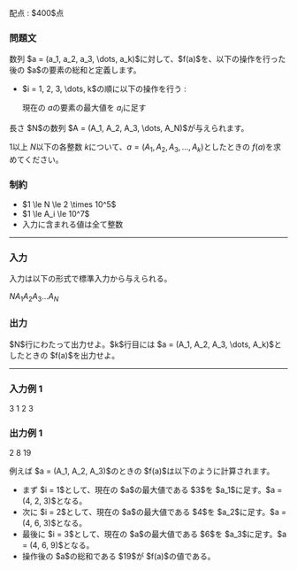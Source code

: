 
<div>

<span>

<span>

<p>
配点 : $400$点
</p>

<div>

<section>

### **問題文**

<p>
数列 $a = (a_1, a_2, a_3, \dots, a_k)$に対して、$f(a)$を、以下の操作を行った後の $a$の要素の総和と定義します。  
</p>

<ul>

<li>
$i = 1, 2, 3, \dots, k$の順に以下の操作を行う :

現在の $a$の要素の最大値を $a_i$に足す  
</li>

</ul>

<p>
長さ $N$の数列 $A = (A_1, A_2, A_3, \dots, A_N)$が与えられます。

$1$以上 $N$以下の各整数 $k$について、$a = (A_1, A_2, A_3, \dots, A_k)$としたときの $f(a)$を求めてください。  
</p>

</section>

</div>

<div>

<section>

### **制約**

<ul>

<li>
$1 \le N \le 2 \times 10^5$
</li>

<li>
$1 \le A_i \le 10^7$
</li>

<li>
入力に含まれる値は全て整数
</li>

</ul>

</section>

</div>

---

<div>

<div>

<section>

### **入力**

<p>
入力は以下の形式で標準入力から与えられる。
</p>

<div>

$N$$A_1$$A_2$$A_3$$\dots$$A_N$
</div>

</section>

</div>

<div>

<section>

### **出力**

<p>
$N$行にわたって出力せよ。$k$行目には $a = (A_1, A_2, A_3, \dots, A_k)$としたときの $f(a)$を出力せよ。  
</p>

</section>

</div>

</div>

---

<div>

<section>

### **入力例 1**

<div>

3
1 2 3

</div>

</section>

</div>

<div>

<section>

### **出力例 1**

<div>

2
8
19

</div>

<p>
例えば $a = (A_1, A_2, A_3)$のときの $f(a)$は以下のように計算されます。  
</p>

<ul>

<li>
まず $i = 1$として、現在の $a$の最大値である $3$を $a_1$に足す。$a = (4, 2, 3)$となる。
</li>

<li>
次に $i = 2$として、現在の $a$の最大値である $4$を $a_2$に足す。$a = (4, 6, 3)$となる。
</li>

<li>
最後に $i = 3$として、現在の $a$の最大値である $6$を $a_3$に足す。$a = (4, 6, 9)$となる。
</li>

<li>
操作後の $a$の総和である $19$が $f(a)$の値である。
</li>

</ul>

</section>

</div>

</span>

</span>

</div>
